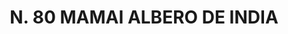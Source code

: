 ---
title: "N. 80 MAMAI ALBERO DE INDIA"
plant-name: "N. 80"
plant-number: "080"
plant-xml: "/assets/xml/plant080.xml"
plant-img1: "/assets/img/plant080_verso.jpg"
plant-img2: "/assets/img/plant080.jpg"
plant-title: "N. 80 MAMAI ALBERO DE INDIA"
plant-taxon-link: ""
plant-taxon-link: ""
layout: single-xml
---